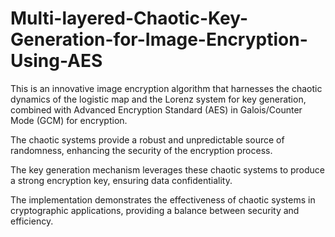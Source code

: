 # Multi-layered-Chaotic-Key-Generation-for-Image-Encryption-Using-AES
This is an innovative image encryption algorithm that harnesses the chaotic dynamics of the logistic map and the Lorenz system for key generation, combined with Advanced Encryption Standard (AES) in Galois/Counter Mode (GCM) for encryption.

The chaotic systems provide a robust and unpredictable source of randomness, enhancing the security of the encryption process. 

The key generation mechanism leverages these chaotic systems to produce a strong encryption key, ensuring data confidentiality. 

The implementation demonstrates the effectiveness of chaotic systems in cryptographic applications, providing a balance between security and efficiency.
